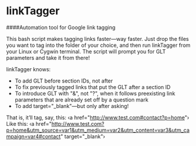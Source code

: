 linkTagger
==========

####Automation tool for Google link tagging

This bash script makes tagging links faster&mdash;way faster. Just drop the files you want to tag into the folder of your choice, and then run linkTagger from your Linux or Cygwin terminal. The script will prompt you for GLT parameters and take it from there!

linkTagger knows:
* To add GLT before section IDs, not after
* To fix previously tagged links that put the GLT after a section ID
* To introduce GLT with "&", not "?", when it follows preexisting link parameters that are already set off by a question mark
* To add target="_blank"&mdash;but only after asking!

That is, it&rsquo;ll tag, say, this: &lsaquo;a href="http://www.test.com#contact?p=home"&rsaquo;
Like this: &lsaquo;a href="http://www.test.com?p=home&utm_source=var1&utm_medium=var2&utm_content=var3&utm_campaign=var4#contact" target="_blank"&rsaquo;